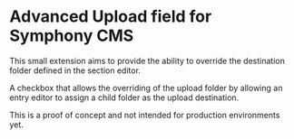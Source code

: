 Advanced Upload field for Symphony CMS
======================================

This small extension aims to provide the ability to override the destination folder defined in the section editor.

A checkbox that allows the overriding of the upload folder by allowing an entry editor to assign a child folder as the upload destination.

This is a proof of concept and not intended for production environments yet.
